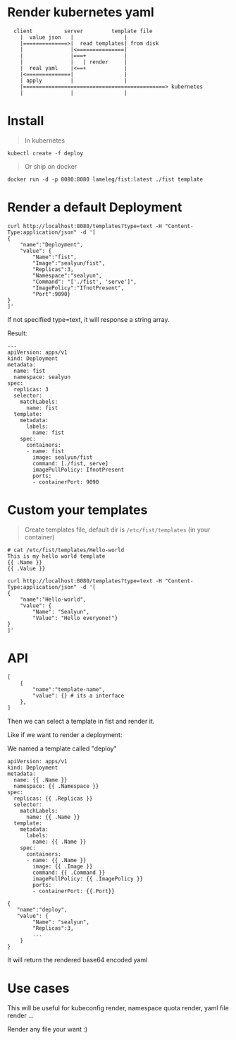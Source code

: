 # Render kubernetes yaml 
```
  client          server         template file
    |  value json   |                |
    |==============>|  read templates| from disk
    |               |<===============|
    |               |===+            |
    |               |   | render     |
    |  real yaml    |<==+            |
    |<==============|                |
    | apply         |                |
    |=============================================> kubernetes
    |               |                |
```

# Install
> In kubernetes

```
kubectl create -f deploy
```

> Or ship on docker

```
docker run -d -p 8080:8080 lameleg/fist:latest ./fist template
```

# Render a default Deployment
```shell
curl http://localhost:8080/templates?type=text -H "Content-Type:application/json" -d '[
{
	"name":"Deployment",  
	"value": {                       
		"Name":"fist",
		"Image":"sealyun/fist",
		"Replicas":3,
		"Namespace":"sealyun",
		"Command": "['./fist', 'serve']",
		"ImagePolicy":"IfnotPresent",
		"Port":9090}
}
]'
```

If not specified type=text, it will response a string array.

Result:

```
---
apiVersion: apps/v1
kind: Deployment
metadata:
  name: fist
  namespace: sealyun
spec:
  replicas: 3
  selector:
    matchLabels:
      name: fist
  template:
    metadata:
      labels:
        name: fist
    spec:
      containers:
      - name: fist
        image: sealyun/fist
        command: [./fist, serve]
        imagePullPolicy: IfnotPresent
        ports:
        - containerPort: 9090
```

# Custom your templates
> Create templates file, default dir is `/etc/fist/templates` (in your container)

```
# cat /etc/fist/templates/Hello-world 
This is my hello world template
{{ .Name }}
{{ .Value }}
```

```shell
curl http://localhost:8080/templates?type=text -H "Content-Type:application/json" -d '[
{
	"name":"Hello-world",  
	"value": {                       
		"Name": "Sealyun",
        "Value": "Hello everyone!"}
}
]'
```

# API
```
[
    {
        "name":"template-name",
        "value": {} # its a interface
    },
]
```

Then we can select a template in fist and render it.

Like if we want to render a deployment:

We named a template called "deploy"
```
apiVersion: apps/v1
kind: Deployment
metadata:
  name: {{ .Name }}
  namespace: {{ .Namespace }}
spec:
  replicas: {{ .Replicas }}
  selector:
    matchLabels:
      name: {{ .Name }}
  template:
    metadata:
      labels:
        name: {{ .Name }}
    spec:
      containers:
      - name: {{ .Name }}
        image: {{ .Image }}
        command: {{ .Command }}
        imagePullPolicy: {{ .ImagePolicy }}
        ports:
        - containerPort: {{.Port}}
```

```
{
   "name":"deploy",
   "value": {
        "Name": "sealyun",
        "Replicas":3,
        ...
    }
}
```
It will return the rendered base64 encoded yaml

# Use cases
This will be useful for kubeconfig render, namespace quota render, yaml file render ...

Render any file your want :)
